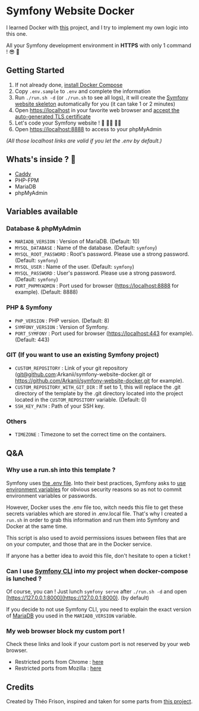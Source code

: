 # Symfony Website Docker

I learned Docker with [this](https://github.com/dunglas/symfony-docker) project, and I try to implement my own logic into this one.

All your Symfony development environment in **HTTPS** with only 1 command ! :sunglasses: :exploding_head: 

## Getting Started

1. If not already done, [install Docker Compose](https://docs.docker.com/compose/install/)
2. Copy `.env.sample` to `.env` and complete the information
3. Run `./run.sh -d` (or `./run.sh` to see all logs), it will create the [Symfony website skeleton](https://github.com/symfony/website-skeleton) automatically for you (it can take 1 or 2 minutes)
4. Open [https://localhost](https://localhost) in your favorite web browser and [accept the auto-generated TLS certificate](https://stackoverflow.com/a/15076602/1352334)
5. Let's code your Symfony website ! :tada: :man_technologist: :woman_technologist:
6. Open [https://localhost:8888](https://localhost:8888) to access to your phpMyAdmin

_(All those localhost links are valid if you let the .env by default.)_

## Whats's inside ? :monocle_face:

- [Caddy](https://caddyserver.com/v2)
- PHP-FPM
- MariaDB
- phpMyAdmin


## Variables available

### Database & phpMyAdmin

- `MARIADB_VERSION` : Version of MariaDB. (Default: 10)
- `MYSQL_DATABASE` : Name of the database. (Default: `symfony`)
- `MYSQL_ROOT_PASSWORD` : Root's password. Please use a strong password. (Default: `symfony`)
- `MYSQL_USER` : Name of the user. (Default: `symfony`)
- `MYSQL_PASSWORD` : User's password. Please use a strong password. (Default: `symfony`)
- `PORT_PHPMYADMIN` : Port used for browser ([https://localhost:8888](https://localhost:8888) for example). (Default: 8888)

### PHP & Symfony

- `PHP_VERSION` : PHP version. (Default: 8)
- `SYMFONY_VERSION` : Version of Symfony.
- `PORT_SYMFONY` : Port used for browser ([https://localhost:443](https://localhost:443) for example). (Default: 443)

### GIT (If you want to use an existing Symfony project)

- `CUSTOM_REPOSITORY` : Link of your git repository (git@github.com:Arkanii/symfony-website-docker.git or https://github.com/Arkanii/symfony-website-docker.git for example).
- `CUSTOM_REPOSITORY_WITH_GIT_DIR` : If set to 1, this will replace the .git directory of the template by the .git directory located into the project located in the `CUSTOM_REPOSITORY` variable. (Default: 0)
- `SSH_KEY_PATH` : Path of your SSH key.

### Others

- `TIMEZONE` : Timezone to set the correct time on the containers.

## Q&A

### Why use a run.sh into this template ?

Symfony uses [the .env file](https://symfony.com/doc/current/configuration.html#config-dot-env).
Into their best practices, Symfony asks to [use environment variables](https://symfony.com/doc/current/best_practices.html#use-environment-variables-for-infrastructure-configuration)
for obvious security reasons so as not to commit environment variables or passwords.

However, Docker uses the .env file too, witch needs this file to get these secrets variables which are stored in .env.local file.
That's why I created a `run.sh` in order to grab this information and run them into Symfony and Docker at the same time.

This script is also used to avoid permissions issues between files that are on your computer, and those that are in the Docker service.

If anyone has a better idea to avoid this file, don't hesitate to open a ticket !

### Can I use [Symfony CLI](https://symfony.com/doc/current/setup/symfony_server.html) into my project when docker-compose is lunched ?

Of course, you can ! 
Just lunch `symfony serve` after `./run.sh -d` and open [https://127.0.0.1:8000](https://127.0.0.1:8000). (by default)

If you decide to not use Symfony CLI, you need to explain the exact version of [MariaDB](https://hub.docker.com/_/mariadb) you used in the `MARIADB_VERSION` variable.

### My web browser block my custom port !

Check these links and look if your custom port is not reserved by your web browser.

- Restricted ports from Chrome : [here](https://chromium.googlesource.com/chromium/src.git/+/refs/heads/main/net/base/port_util.cc#68)
- Restricted ports from Mozilla : [here](https://www-archive.mozilla.org/projects/netlib/portbanning#portlist)

## Credits

Created by Théo Frison, inspired and taken for some parts from [this project](https://github.com/dunglas/symfony-docker).

